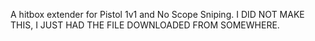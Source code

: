 A hitbox extender for Pistol 1v1 and No Scope Sniping.
I DID NOT MAKE THIS, I JUST HAD THE FILE DOWNLOADED FROM SOMEWHERE.
